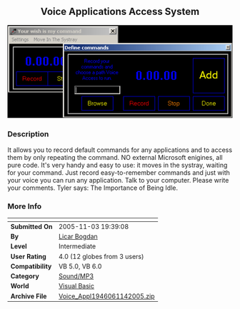 ﻿<div align="center">

## Voice Applications Access System

<img src="PIC200511410541552.jpg">
</div>

### Description

It allows you to record default commands for any applications and to access them by only repeating the command. NO external Microsoft enigines, all pure code. It's very handy and easy to use: it moves in the systray, waiting for your command. Just record easy-to-remember commands and just with your voice you can run any application. Talk to your computer. Please write your comments. Tyler says: The Importance of Being Idle.
 
### More Info
 


<span>             |<span>
---                |---
**Submitted On**   |2005-11-03 19:39:08
**By**             |[Licar Bogdan](https://github.com/Planet-Source-Code/PSCIndex/blob/master/ByAuthor/licar-bogdan.md)
**Level**          |Intermediate
**User Rating**    |4.0 (12 globes from 3 users)
**Compatibility**  |VB 5\.0, VB 6\.0
**Category**       |[Sound/MP3](https://github.com/Planet-Source-Code/PSCIndex/blob/master/ByCategory/sound-mp3__1-45.md)
**World**          |[Visual Basic](https://github.com/Planet-Source-Code/PSCIndex/blob/master/ByWorld/visual-basic.md)
**Archive File**   |[Voice\_Appl1946061142005\.zip](https://github.com/Planet-Source-Code/licar-bogdan-voice-applications-access-system__1-63157/archive/master.zip)








